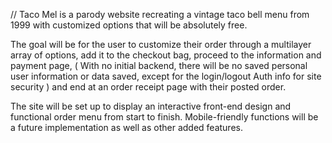 

// Taco Mel is a parody website recreating a vintage taco bell menu from 1999 with customized options that will be absolutely free.

The goal will be for the user to customize their order through a multilayer array of options, add it to the checkout bag, proceed to the information and payment page, ( With no initial backend, there will be no saved personal user information or data saved, except for the login/logout Auth info for site security ) and end at an order receipt page with their posted order.

The site will be set up to display an interactive front-end design and functional order menu from start to finish. Mobile-friendly functions will be a future implementation as well as other added features.
